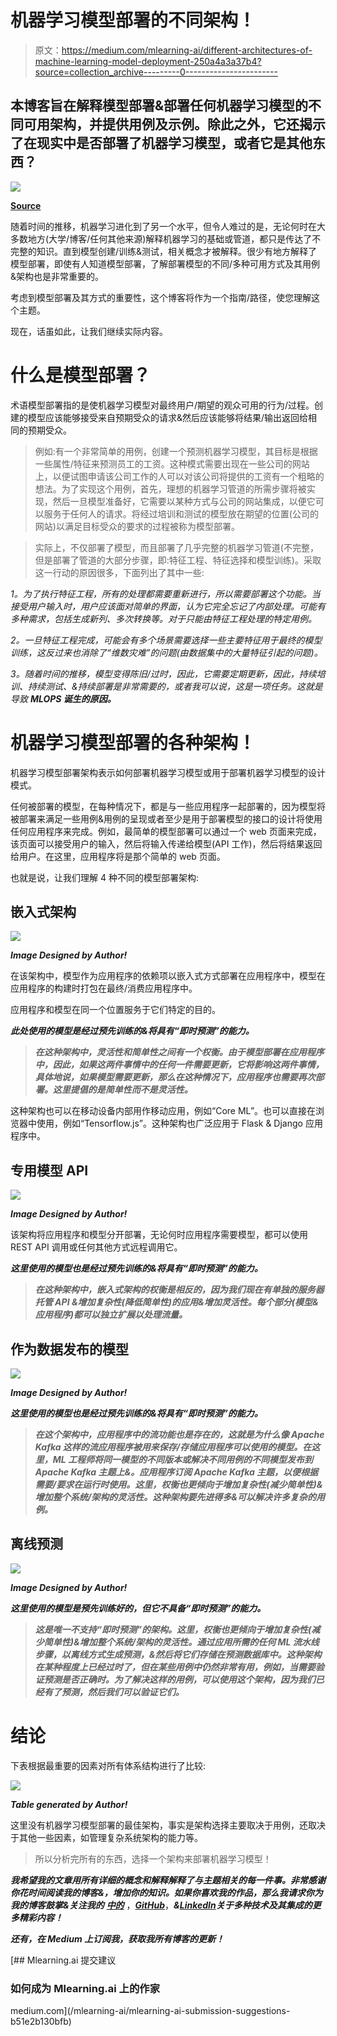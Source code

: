 # 机器学习模型部署的不同架构！

> 原文：<https://medium.com/mlearning-ai/different-architectures-of-machine-learning-model-deployment-250a4a3a37b4?source=collection_archive---------0----------------------->

## 本博客旨在解释模型部署&部署任何机器学习模型的不同可用架构，并提供用例及示例。除此之外，它还揭示了在现实中是否部署了机器学习模型，或者它是其他东西？

![](img/c052b7f6a6e353101427a6528baa3184.png)

[**Source**](https://humanativaspa.it/en/machine-learning-how-to-choose-the-best-model/)

随着时间的推移，机器学习进化到了另一个水平，但令人难过的是，无论何时在大多数地方(大学/博客/任何其他来源)解释机器学习的基础或管道，都只是传达了不完整的知识。直到模型创建/训练&测试，相关概念才被解释。很少有地方解释了模型部署，即使有人知道模型部署，了解部署模型的不同/多种可用方式及其用例&架构也是非常重要的。

考虑到模型部署及其方式的重要性，这个博客将作为一个指南/路径，使您理解这个主题。

现在，话虽如此，让我们继续实际内容。

# 什么是模型部署？

术语模型部署指的是使机器学习模型对最终用户/期望的观众可用的行为/过程。创建的模型应该能够接受来自预期受众的请求&然后应该能够将结果/输出返回给相同的预期受众。

> 例如:有一个非常简单的用例，创建一个预测机器学习模型，其目标是根据一些属性/特征来预测员工的工资。这种模式需要出现在一些公司的网站上，以便试图申请该公司工作的人可以对该公司将提供的工资有一个粗略的想法。为了实现这个用例，首先，理想的机器学习管道的所需步骤将被实现，然后一旦模型准备好，它需要以某种方式与公司的网站集成，以便它可以服务于任何人的请求。将经过培训和测试的模型放在期望的位置(公司的网站)以满足目标受众的要求的过程被称为模型部署。

> 实际上，不仅部署了模型，而且部署了几乎完整的机器学习管道(不完整，但是部署了管道的大部分步骤，即:特征工程、特征选择和模型训练)。采取这一行动的原因很多，下面列出了其中一些:

*1。为了执行特征工程，所有的处理都需要重新进行，所以需要部署这个功能。当接受用户输入时，用户应该面对简单的界面，认为它完全忘记了内部处理。可能有多种需求，包括生成新列、多次转换等。对于只能由特征工程处理的特定用例。*

*2。一旦特征工程完成，可能会有多个场景需要选择一些主要特征用于最终的模型训练，这反过来也消除了“维数灾难”的问题(由数据集中的大量特征引起的问题)。*

*3。随着时间的推移，模型变得陈旧/过时，因此，它需要定期更新，因此，持续培训、持续测试、&持续部署是非常需要的，或者我可以说，这是一项任务。这就是导致* ***MLOPS 诞生的原因。***

# 机器学习模型部署的各种架构！

机器学习模型部署架构表示如何部署机器学习模型或用于部署机器学习模型的设计模式。

任何被部署的模型，在每种情况下，都是与一些应用程序一起部署的，因为模型将被部署来满足一些用例&用例的呈现或者至少是用于部署模型的接口的设计将使用任何应用程序来完成。例如，最简单的模型部署可以通过一个 web 页面来完成，该页面可以接受用户的输入，然后将输入传递给模型(API 工作)，然后将结果返回给用户。在这里，应用程序将是那个简单的 web 页面。

也就是说，让我们理解 4 种不同的模型部署架构:

## 嵌入式架构

![](img/31c3175f9cc071bd510a3ea6284d49bb.png)

***Image Designed by Author!***

在该架构中，模型作为应用程序的依赖项以嵌入式方式部署在应用程序中，模型在应用程序的构建时打包在最终/消费应用程序中。

应用程序和模型在同一个位置服务于它们特定的目的。

***此处使用的模型是经过预先训练的&将具有“即时预测”的能力。***

> ***在这种架构中，灵活性和简单性之间有一个权衡。由于模型部署在应用程序中，因此，如果这两件事情中的任何一件需要更新，它将影响这两件事情，具体地说，如果模型需要更新，那么在这种情况下，应用程序也需要再次部署。这里提倡的是简单性而不是灵活性。***

这种架构也可以在移动设备内部用作移动应用，例如“Core ML”。也可以直接在浏览器中使用，例如“Tensorflow.js”。这种架构也广泛应用于 Flask & Django 应用程序中。

## 专用模型 API

![](img/8f0c1bad7a62cf324bbce9470f042a43.png)

***Image Designed by Author!***

该架构将应用程序和模型分开部署，无论何时应用程序需要模型，都可以使用 REST API 调用或任何其他方式远程调用它。

***这里使用的模型也是经过预先训练的&将具有“即时预测”的能力。***

> ***在这种架构中，嵌入式架构的权衡是相反的，因为我们现在有单独的服务器托管 API &增加复杂性(降低简单性)的应用&增加灵活性。每个部分(模型&应用程序)都可以独立扩展以处理流量。***

## 作为数据发布的模型

![](img/1f6353d676b9f9bd53df047bc5aaa01c.png)

***Image Designed by Author!***

***这里使用的模型也是经过预先训练的&将具有“即时预测”的能力。***

> ***在这个架构中，应用程序中的流功能也是存在的，这就是为什么像 Apache Kafka 这样的流应用程序被用来保存/存储应用程序可以使用的模型。在这里，ML 工程师将同一模型的不同版本或解决不同用例的不同模型发布到 Apache Kafka 主题上&。应用程序订阅 Apache Kafka 主题，以便根据需要/要求在运行时使用。这里，权衡也更倾向于增加复杂性(减少简单性)&增加整个系统/架构的灵活性。这种架构要先进得多&可以解决许多复杂的用例。***

## 离线预测

![](img/d00123cadbe061565cc2dc7f951ce6d6.png)

***Image Designed by Author!***

***这里使用的模型是预先训练好的，但它不具备“即时预测”的能力。***

> ***这是唯一不支持“即时预测”的架构。这里，权衡也更倾向于增加复杂性(减少简单性)&增加整个系统/架构的灵活性。通过应用所需的任何 ML 流水线步骤，以离线方式生成预测，&然后将它们存储在预测数据库中。这种架构在某种程度上已经过时了，但在某些用例中仍然非常有用，例如，当需要验证预测是否正确时。为了解决这样的用例，可以使用这个架构，因为我们已经有了预测，然后我们可以验证它们。***

# 结论

下表根据最重要的因素对所有体系结构进行了比较:

![](img/df1a086c8fa4e5c39f6b5bd39754c3c9.png)

***Table generated by Author!***

这里没有机器学习模型部署的最佳架构，事实是架构选择主要取决于用例，还取决于其他一些因素，如管理复杂系统架构的能力等。

> 所以分析完所有的东西，选择一个架构来部署机器学习模型！

***我希望我的文章用所有详细的概念和解释解释了与主题相关的每一件事。非常感谢你花时间阅读我的博客&，增加你的知识。如果你喜欢我的作品，那么我请求你为我的博客鼓掌&关注我的*** [***中的***](https://harshitdawar.medium.com/) ，[***GitHub***](https://www.github.com/HarshitDawar55)，***&***[***LinkedIn***](https://www.linkedin.com/in/harshitdawar)***关于多种技术及其集成的更多精彩内容！***

***还有，在 Medium 上订阅我，获取我所有博客的更新！***

[](/mlearning-ai/mlearning-ai-submission-suggestions-b51e2b130bfb) [## Mlearning.ai 提交建议

### 如何成为 Mlearning.ai 上的作家

medium.com](/mlearning-ai/mlearning-ai-submission-suggestions-b51e2b130bfb)